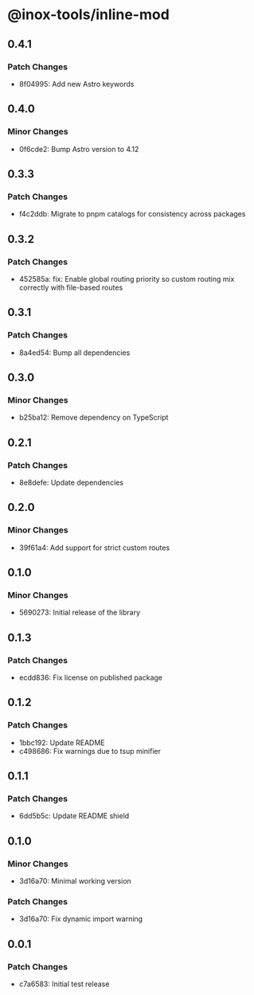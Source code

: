 # @inox-tools/inline-mod

## 0.4.1

### Patch Changes

- 8f04995: Add new Astro keywords

## 0.4.0

### Minor Changes

- 0f6cde2: Bump Astro version to 4.12

## 0.3.3

### Patch Changes

- f4c2ddb: Migrate to pnpm catalogs for consistency across packages

## 0.3.2

### Patch Changes

- 452585a: fix: Enable global routing priority so custom routing mix correctly with file-based routes

## 0.3.1

### Patch Changes

- 8a4ed54: Bump all dependencies

## 0.3.0

### Minor Changes

- b25ba12: Remove dependency on TypeScript

## 0.2.1

### Patch Changes

- 8e8defe: Update dependencies

## 0.2.0

### Minor Changes

- 39f61a4: Add support for strict custom routes

## 0.1.0

### Minor Changes

- 5690273: Initial release of the library

## 0.1.3

### Patch Changes

- ecdd836: Fix license on published package

## 0.1.2

### Patch Changes

- 1bbc192: Update README
- c498686: Fix warnings due to tsup minifier

## 0.1.1

### Patch Changes

- 6dd5b5c: Update README shield

## 0.1.0

### Minor Changes

- 3d16a70: Minimal working version

### Patch Changes

- 3d16a70: Fix dynamic import warning

## 0.0.1

### Patch Changes

- c7a6583: Initial test release
